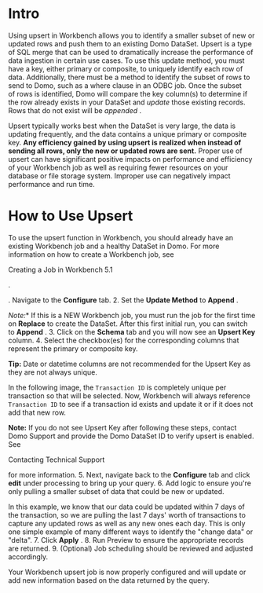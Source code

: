 

Intro
=======

Using upsert in Workbench allows you to identify a smaller subset of new or updated rows and push them to an existing Domo DataSet. Upsert is a type of SQL merge that can be used to dramatically increase the performance of data ingestion in certain use cases. To use this update method, you must have a key, either primary or composite, to uniquely identify each row of data. Additionally, there must be a method to identify the subset of rows to send to Domo, such as a where clause in an ODBC job. Once the subset of rows is identified, Domo will compare the key column(s) to determine if the row already exists in your DataSet and
 *update*
 those existing records. Rows that do not exist will be
 *appended*
 .


 Upsert typically works best when the DataSet is very large, the data is updating frequently, and the data contains a unique primary or composite key.
 **Any efficiency gained by using upsert is realized when instead of sending all rows, only the new or updated rows are sent.**
 Proper use of upsert can have significant positive impacts on performance and efficiency of your Workbench job as well as requiring fewer resources on your database or file storage system. Improper use can negatively impact performance and run time.


 How to Use Upsert
===================

To use the upsert function in Workbench, you should already have an existing Workbench job and a healthy DataSet in Domo. For more information on how to create a Workbench job, see

Creating a Job in Workbench 5.1

.

. Navigate to the
 **Configure**
 tab.
2. Set the
 **Update Method**
 to
 **Append**
 .

*Note:**
 If this is a NEW Workbench job, you must run the job for the first time on
 **Replace**
 to create the DataSet. After this first initial run, you can switch to
 **Append**
 .
3. Click on the
 **Schema**
 tab and you will now see an
 **Upsert Key**
 column.
4. Select the checkbox(es) for the corresponding columns that represent the primary or composite key.


**Tip:**
 Date or datetime columns are not recommended for the Upsert Key as they are not always unique.


 In the following image, the `Transaction ID` is completely unique per transaction so that will be selected. Now, Workbench will always reference `Transaction ID` to see if a transaction id exists and update it or if it does not add that new row.


**Note:**
 If you do not see Upsert Key after following these steps, contact Domo Support and provide the Domo DataSet ID to verify upsert is enabled. See

Contacting Technical Support

for more information.
5. Next, navigate back to the
 **Configure**
 tab and click
 **edit**
 under processing to bring up your query.
6. Add logic to ensure you're only pulling a smaller subset of data that could be new or updated.


 In this example, we know that our data could be updated within 7 days of the transaction, so we are pulling the last 7 days' worth of transactions to capture any updated rows as well as any new ones each day. This is only one simple example of many different ways to identify the "change data" or "delta".
7. Click
 **Apply**
 .
8. Run Preview to ensure the appropriate records are returned.
9. (Optional) Job scheduling should be reviewed and adjusted accordingly.

Your Workbench upsert job is now properly configured and will update or add new information based on the data returned by the query.

